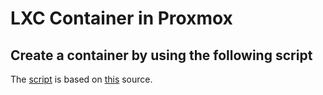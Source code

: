 # LXC Container in Proxmox

## Create a container by using the following script

The [script](create_container.sh) is based on [this](https://blog.nashcom.de/nashcomblog.nsf/dx/proxmox-virtualization-automatically-deploying-new-lxc-containers.htm) source.
